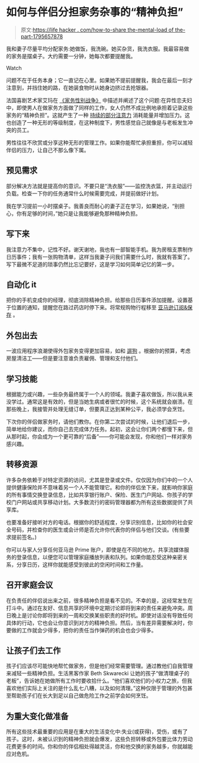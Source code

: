 # 如何与伴侣分担家务杂事的“精神负担”

> 原文:[https://life hacker . com/how-to-share the-mental-load of the-part-1795657878](https://lifehacker.com/how-to-share-the-mental-load-of-chores-with-your-part-1795657878)

我和妻子尽量平均分配家务:她做饭，我洗碗。她买杂货，我洗衣服。我最容易做的家务是摆桌子。大约需要一分钟，她每次都要提醒我。

Watch

问题不在于任务本身；它一直记在心里。如果她不提前提醒我，我会在最后一刻才注意到，并挡住她的路，在她装食物时从她身边挤过去抢银器。

法国喜剧艺术家艾玛在 [《家务性别战争》](https://www.theguardian.com/world/2017/may/26/gender-wars-household-chores-comic) 中描述并阐述了这个问题:在异性恋夫妇中，即使男人在做家务方面做了同样的工作，女人仍然不成比例地承担着记录这些家务的“精神负担”。这就产生了一种 [持续的部分注意力](https://lindastone.net/qa/continuous-partial-attention/) 消耗能量并增加压力。这也创造了一种无形的等级制度，在这种制度下，男性感觉自己就像是与老板发生冲突的员工。

男性往往不欣赏或分享这种无形的管理工作。如果你能帮忙承担重担，你可以减轻伴侣的压力，让自己不那么像下属。

## 预见需求

部分解决方法就是提高你的意识。不要只是“洗衣服”——监控洗衣篮，并主动运行负载。检查一下你的任务通常什么时候需要完成，并提前做好计划。

我在学习提前一小时摆桌子。我善良而耐心的妻子正在学习，如果她说，“别担心，你有足够的时间，”她只是让我能够避免那种精神负担。

## 写下来

我注意力不集中，记性不好。谢天谢地，我也有一部智能手机。我为房租支票制作日历事件；我有一张购物清单，这样当我妻子问我们需要什么时，我就有答案了。写下最微不足道的琐事仍然比忘记要好，这是学习如何简单记忆的第一步。

## 自动化 it

把你的手机变成你的经理，彻底消除精神负担。给那些日历事件添加提醒。设置基于位置的通知，提醒您在路过药店时停下来。将常规购物行程移至 [亚马逊订阅&保存](https://www.amazon.com/gp/browse.html?asc_campaign=InlineText&asc_refurl=https://lifehacker.com/how-to-share-the-mental-load-of-chores-with-your-part-1795657878&asc_source=&node=5856181011&pldnSite=1&tag=kinjalifehackerlink-20) 。

## 外包出去

一波应用程序浪潮使得外包家务变得更加容易，如和 [遛狗](https://wagwalking.com/) 。根据你的预算，考虑房屋清洁工——但是要注意谁负责雇佣、管理和支付他们。

## 学习技能

根据能力或兴趣，一些杂务最终属于一个人的领域。我妻子喜欢做饭，所以我从来没学过。通常这是有效的，但是当她生病或者很忙的时候，这个系统就会崩溃。在那些晚上，我接管并处理无缝订单，但要真正达到某种公平，我必须学会烹饪。

下次你的伴侣做家务时，请他们教你。在你第二次尝试的时候，让他们退后一步，简单地给你建议，而你自己去完成体力任务。起初，这会让你们两个都慢下来，但从那时起，你会成为一个更可靠的“后备”——你可能会发现，你和他们一样对家务感兴趣。

## 转移资源

许多杂务依赖于对特定资源的访问，尤其是登录或文件。仅仅因为你们中的一个人提供健康保险并不意味着另一个人不能管理它。和你的伴侣坐下来，就影响你家庭的所有事情交换登录信息，比如共享银行账户、保险、医生门户网站、你孩子的学校门户网站或共享移动计划。大多数流行的密码管理器都为所有这些数据提供了共享库。

也要准备好接听对方的电话。根据你的舒适程度，分享识别信息，比如你的社会安全号码，并检查你的医生或会计师是否允许你代表你的伴侣与他们交谈。(有些要求提前签名。)

你可以与家人分享任何亚马逊 Prime 账户，即使是在不同的地方。共享流媒体服务的登录信息，以便您可以管理家庭播放列表和队列。如果你能忍受这种亲密关系，分享日历，这样你就能感受到彼此的空闲时间和工作量。

## 召开家庭会议

在负责任的伴侣说出来之前，很多精神负担是看不见的。不幸的是，这经常发生在打斗中。通过在友好、信息共享的环境中定期讨论即将到来的责任来避免冲突。周日晚上是讨论你即将到来的一周和交换某些职责的好时机。即使对话没有导致任何具体的行动，它也会让你意识到对方的精神负担。然后，当有差异需要解决时，你要做的工作就会少得多，把你的责任当作弹药的机会也会少得多。

## 让孩子们去工作

孩子们应该尽可能快地帮忙做家务，但是他们经常需要管理。通过教他们自我管理来减轻一些精神负担。生活黑客作家 Beth Skwarecki 让她的孩子“做清理桌子的老板”，告诉她在她做所有工作时要收拾什么。“他们喜欢他们的小权力之旅，但我喜欢他们实际上关注的是什么乱七八糟，以及如何清理。”这种仅限于管理的外包甚至帮助孩子们在长大到足以自己做危险工作之前学会如何烹饪。

## 为重大变化做准备

所有这些技术最重要的应用是在重大的生活变化中:失业(或获得)，受伤，或有了孩子。这时，未被认识到的精神负担就会爆发，这些负担转移或外包要比体力劳动花费更多的时间。你和你的伴侣相处得越灵活，你和他交换的家务越多，你就越能应对危机。